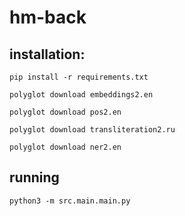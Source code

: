 # hm-back

## installation:
`pip install -r requirements.txt`

`polyglot download embeddings2.en`

`polyglot download pos2.en`

`polyglot download transliteration2.ru`

`polyglot download ner2.en`

## running 
`python3 -m src.main.main.py`
